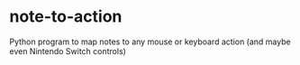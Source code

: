# note-to-action
Python program to map notes to any mouse or keyboard action (and maybe even Nintendo Switch controls)
